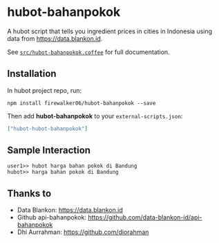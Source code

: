 # hubot-bahanpokok

A hubot script that tells you ingredient prices in cities in Indonesia using data from https://data.blankon.id.

See [`src/hubot-bahanpokok.coffee`](src/hubot-bahanpokok.coffee) for full documentation.

## Installation

In hubot project repo, run:

`npm install firewalker06/hubot-bahanpokok --save`

Then add **hubot-bahanpokok** to your `external-scripts.json`:

```json
["hubot-hubot-bahanpokok"]
```

## Sample Interaction

```
user1>> hubot harga bahan pokok di Bandung
hubot>> harga bahan pokok di Bandung
```

## Thanks to

- Data Blankon: https://data.blankon.id
- Github api-bahanpokok: https://github.com/data-blankon-id/api-bahanpokok
- Dhi Aurrahman: https://github.com/diorahman
